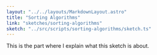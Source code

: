 ```yaml
---
layout: "../../layouts/MarkdownLayout.astro"
title: "Sorting Algorithms"
link: "sketches/sorting-algorithms"
sketch: "../src/scripts/sorting-algorithms/sketch.ts"
---
```

This is the part where I explain what this sketch is about.
